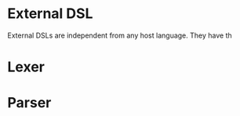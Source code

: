 # External DSL

External DSLs are independent from any host language. They have th

# Lexer

# Parser

# 



